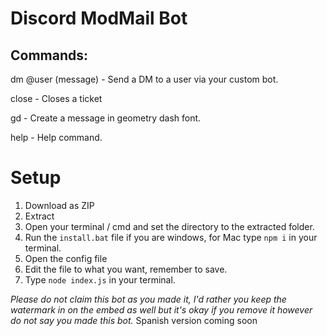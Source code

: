 # Discord ModMail Bot

## Commands:

dm @user (message) - Send a DM to a user via your custom bot.

close - Closes a ticket

gd - Create a message in geometry dash font. 

help - Help command. 




# Setup

1) Download as ZIP
2) Extract
3) Open your terminal / cmd and set the directory to the extracted folder.
4) Run the `install.bat` file if you are windows, for Mac type `npm i` in your terminal.
5) Open the config file
6) Edit the file to what you want, remember to save.
7) Type `node index.js` in your terminal. 




*Please do not claim this bot as you made it, I'd rather you keep the watermark in on the embed as well but it's okay if you remove it however do not say you made this bot.*
Spanish version coming soon
